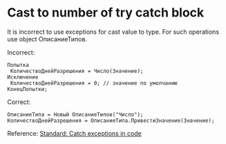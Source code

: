 # Cast to number of try catch block

It is incorrect to use exceptions for cast value to type. For such operations use object ОписаниеТипов.

Incorrect:

```bsl
Попытка
 КоличествоДнейРазрешения = Число(Значение);
Исключение
 КоличествоДнейРазрешения = 0; // значение по умолчанию
КонецПопытки;
```

Correct:

```bsl
ОписаниеТипа = Новый ОписаниеТипов("Число");
КоличествоДнейРазрешения = ОписаниеТипа.ПривестиЗначение(Значение);
```

Reference: [Standard: Catch exceptions in code](https://its.1c.ru/db/v8std#content:499:hdoc)
